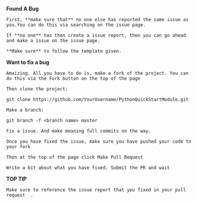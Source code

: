 **Found A Bug**

    First, **make sure that** no one else has reported the same issue as you.You can do this via searching on the issue page.

    If **no one** has then create a issue report, then you can go ahead and make a issue on the issue page. 
    
    **Make sure** to follow the template given.

**Want to fix a bug**

    Amaizing. All you have to do is, make a fork of the project. You can do this via the Fork button on the top of the page

    Then clone the project:

    git clone https://github.com/YourUsername/PythonQuickStartModule.git
    
    Make a branch:
    
    git branch -f <branch name> master
    
    Fix a issue. And make meaning full commits on the way.
    
    Once you have fixed the issue, make sure you have pushed your code to your fork
    
    Then at the top of the page click Make Pull Request
    
    Write a bit about what you have fixed. Submit the PR and wait
    
   **TOP TIP**
      
    Make sure to reference the issue report that you fixed in your pull request  .  
